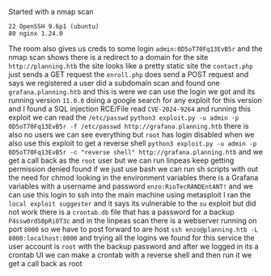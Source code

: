 Started with a nmap scan
```
22 OpenSSH 9.6p1 (ubuntu)
80 nginx 1.24.0
```
The room also gives us creds to some login `admin:0D5oT70Fq13EvB5r` and the nmap scan shows there is a redirect to a domain for the site `http://planning.htb` the site looks like a pretty static site the `contact.php` just sends a GET request the `enroll.php` does send a POST request and says we registered a user did a subdomain scan and found one `grafana.planning.htb` and this is were we can use the login we got and its running version `11.0.0` doing a google search for any exploit for this version and I found a SQL injection RCE/File read `CVE-2024-9264` and running this exploit we can read the `/etc/passwd` `python3 exploit.py -u admin -p 0D5oT70Fq13EvB5r -f /etc/passwd http://grafana.planning.htb` there is also no users we can see everything but `root` has login disabled when we also use this exploit to get a reverse shell `python3 exploit.py -u admin -p 0D5oT70Fq13EvB5r -c "reverse shell" http://grafana.planning.htb` and we get a call back as the `root` user but we can run linpeas keep getting permission denied found if we just use bash we can run sh scripts with out the need for chmod looking in the environment variables there is a Grafana variables with a username and password `enzo:RioTecRANDEntANT!` and we can use this login to ssh into the main machine using metasploit I ran the `local exploit suggester` and it says its vulnerable to the `su` exploit but did not work there is a `crontab.db` file that has a password for a backup `P4ssw0rdS0pRi0T3c` and in the linpeas scan there is a webserver running on port `8000` so we have to post forward to are host `ssh enzo@planning.htb -L 8000:localhost:8000` and trying all the logins we found for this service the user account is `root` with the backup password and after we logged in its a crontab UI we can make a crontab with a reverse shell and then run it we get a call back as root 
 

